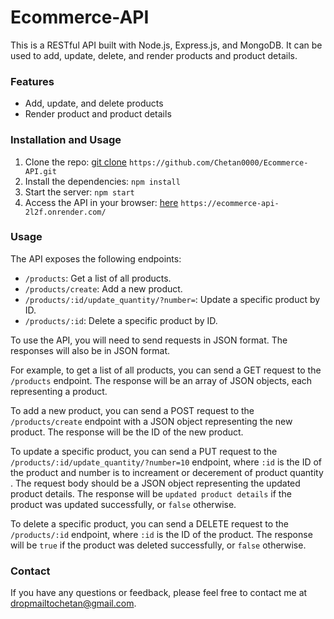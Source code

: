# Ecommerce-API


This is a RESTful API built with Node.js, Express.js, and MongoDB. It can be used to add, update, delete, and render products and product details.

### Features

* Add, update, and delete products
* Render product and product details

### Installation and Usage

1. Clone the repo: [git clone](https://github.com/Chetan0000/Ecommerce-API.git)  `https://github.com/Chetan0000/Ecommerce-API.git`
2. Install the dependencies: `npm install`
3. Start the server: `npm start`
4. Access the API in your browser: [here](https://ecommerce-api-2l2f.onrender.com/)  `https://ecommerce-api-2l2f.onrender.com/`

### Usage

The API exposes the following endpoints:

* `/products`: Get a list of all products.
* `/products/create`: Add a new product.
* `/products/:id/update_quantity/?number=`: Update a specific product by ID.
* `/products/:id`: Delete a specific product by ID.

To use the API, you will need to send requests in JSON format. The responses will also be in JSON format.

For example, to get a list of all products, you can send a GET request to the `/products` endpoint. The response will be an array of JSON objects, each representing a product.

To add a new product, you can send a POST request to the `/products/create` endpoint with a JSON object representing the new product. The response will be the ID of the new product.

To update a specific product, you can send a PUT request to the `/products/:id/update_quantity/?number=10` endpoint, where `:id` is the ID of the product and number is to increament or decerement of product quantity . The request body should be a JSON object representing the updated product details. The response will be `updated product details` if the product was updated successfully, or `false` otherwise.

To delete a specific product, you can send a DELETE request to the `/products/:id` endpoint, where `:id` is the ID of the product. The response will be `true` if the product was deleted successfully, or `false` otherwise.

### Contact

If you have any questions or feedback, please feel free to contact me at dropmailtochetan@gmail.com.
